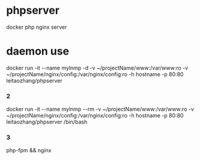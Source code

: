 # phpserver
docker php nginx server
# daemon use 
docker run -it --name mylnmp -d -v ~/projectName/www:/var/www:ro -v ~/projectName/nginx/config:/var/nginx/config:ro  -h hostname -p 80:80  leitaozhang/phpserver
### 2
docker run -it --name mylnmp --rm -v ~/projectName/www:/var/www:ro -v ~/projectName/nginx/config:/var/nginx/config:ro  -h hostname -p 80:80  leitaozhang/phpserver /bin/bash
### 3
php-fpm && nginx
